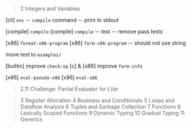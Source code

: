 > 2 Integers and Variables

[cli] `eoc` -- `compile` command -- print to stdout

[compile] `compile`
[compile] `compile` -- test -- remove pass tests

[x86] `format-x86-program`
[x86] `form-x86-program` -- should not use string

move test to `examples/`

[builtin] improve `check-op`
[c] & [x86] improve `form-info`

[x86] `eval-pseudo-x86`
[x86] `eval-x86`

> 2.11 Challenge: Partial Evaluator for LVar

> 3 Register Allocation
> 4 Booleans and Conditionals
> 5 Loops and Dataflow Analysis
> 6 Tuples and Garbage Collection
> 7 Functions
> 8 Lexically Scoped Functions
> 9 Dynamic Typing
> 10 Gradual Typing
> 11 Generics
